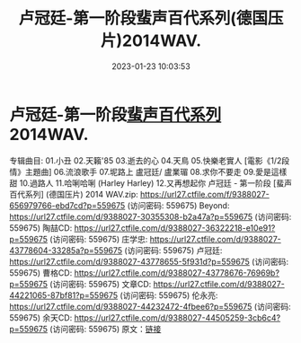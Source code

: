 ﻿---
title: 卢冠廷-第一阶段蜚声百代系列(德国压片)2014WAV.
date: 2023-01-23 10:03:53
categories: WAV车载音乐、镜像
tags: 华语中文
---
# 卢冠廷-第一阶段[蜚声百代系列](德国压片)2014WAV.

专辑曲目:
01.小丑
02.天籟'85
03.逝去的心
04.天鳥
05.快樂老實人 [電影《1/2段情》主題曲]
06.流浪歌手
07.坭路上 盧冠廷/ 盧業瑂
08.求你不要走
09.愛是這樣甜
10.過路人
11.哈唎哈唎 (Harley Harley)
12.又再想起你
卢冠廷 - 第一阶段 [蜚声百代系列] (德国压片) 2014 WAV.zip: https://url27.ctfile.com/f/9388027-656979766-ebd7cd?p=559675
(访问密码: 559675)
Beyond: https://url27.ctfile.com/d/9388027-30355308-b2a47a?p=559675
(访问密码: 559675)
陶喆CD: https://url27.ctfile.com/d/9388027-36322218-e10e91?p=559675
(访问密码: 559675)
庄学忠: https://url27.ctfile.com/d/9388027-43778604-33285a?p=559675
(访问密码: 559675)
卢冠廷: https://url27.ctfile.com/d/9388027-43778655-5f931d?p=559675
(访问密码: 559675)
曹格CD: https://url27.ctfile.com/d/9388027-43778676-76969b?p=559675
(访问密码: 559675)
文章CD: https://url27.ctfile.com/d/9388027-44221065-87bf81?p=559675
(访问密码: 559675)
伦永亮: https://url27.ctfile.com/d/9388027-44232472-4fbee6?p=559675
(访问密码: 559675)
余天CD: https://url27.ctfile.com/d/9388027-44505259-3cb6c4?p=559675
(访问密码: 559675)
原文：[链接](https://blog.sina.com.cn/s/blog_1647c7e76010310qw.html)